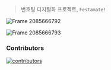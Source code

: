 > 번호팅 디지털화 프로젝트, `Festamate!`


![Frame 2085666792](https://github.com/user-attachments/assets/427622a8-8cfd-486b-a89c-d34ed41f0f44)


![Frame 2085666793](https://github.com/user-attachments/assets/e7d304a5-b711-4cbd-8322-b8553705ee35)


### Contributors

[![contributors](https://contrib.rocks/image?repo=Gobongbab/festamate-web)](https://github.com/Gobongbab/festamate-web/contributors)